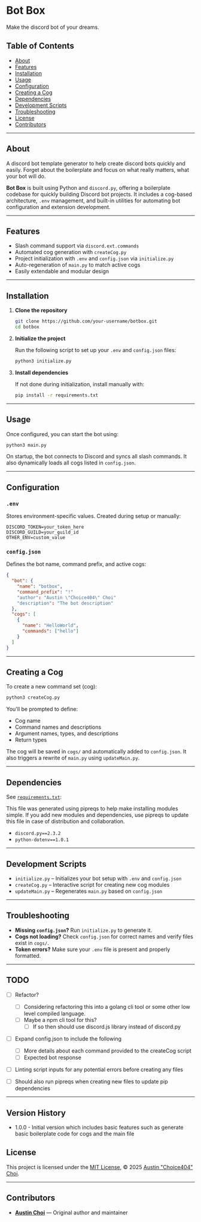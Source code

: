 # Bot Box

Make the discord bot of your dreams.

## Table of Contents

- [About](#about)
- [Features](#features)
- [Installation](#installation)
- [Usage](#usage)
- [Configuration](#configuration)
- [Creating a Cog](#creating-a-cog)
- [Dependencies](#dependencies)
- [Development Scripts](#development-scripts)
- [Troubleshooting](#troubleshooting)
- [License](#license)
- [Contributors](#contributors)

---

## About

A discord bot template generator to help create discord bots quickly and easily. Forget about the boilerplate and focus on what really matters, what your bot will do.

**Bot Box** is built using Python and `discord.py`, offering a boilerplate codebase for quickly building Discord bot projects. It includes a cog-based architecture, `.env` management, and built-in utilities for automating bot configuration and extension development.

---

## Features

- Slash command support via `discord.ext.commands`
- Automated cog generation with `createCog.py`
- Project initialization with `.env` and `config.json` via `initialize.py`
- Auto-regeneration of `main.py` to match active cogs
- Easily extendable and modular design

---

## Installation

1. **Clone the repository**

   ```bash
   git clone https://github.com/your-username/botbox.git
   cd botbox
   ```

2. **Initialize the project**

   Run the following script to set up your `.env` and `config.json` files:

   ```bash
   python3 initialize.py
   ```

3. **Install dependencies**

   If not done during initialization, install manually with:

   ```bash
   pip install -r requirements.txt
   ```

---

## Usage

Once configured, you can start the bot using:

```bash
python3 main.py
```

On startup, the bot connects to Discord and syncs all slash commands. It also dynamically loads all cogs listed in `config.json`.

---

## Configuration

### `.env`

Stores environment-specific values. Created during setup or manually:

```
DISCORD_TOKEN=your_token_here
DISCORD_GUILD=your_guild_id
OTHER_ENV=custom_value
```

### `config.json`

Defines the bot name, command prefix, and active cogs:

```json
{
  "bot": {
    "name": "botbox",
    "command_prefix": "!"
    "author": "Austin \"Choice404\" Choi"
    "description": "The bot description"
  },
  "cogs": [
    {
      "name": "HelloWorld",
      "commands": ["hello"]
    }
  ]
}
```

---

## Creating a Cog

To create a new command set (cog):

```bash
python3 createCog.py
```

You'll be prompted to define:

- Cog name
- Command names and descriptions
- Argument names, types, and descriptions
- Return types

The cog will be saved in `cogs/` and automatically added to `config.json`. It also triggers a rewrite of `main.py` using `updateMain.py`.

---

## Dependencies

See [`requirements.txt`](requirements.txt):

This file was generated using pipreqs to help make installing modules simple. If you add new modules and dependencies, use pipreqs to update this file in case of distribution and collaboration.

- `discord.py==2.3.2`
- `python-dotenv==1.0.1`

---

## Development Scripts

- `initialize.py` – Initializes your bot setup with `.env` and `config.json`
- `createCog.py` – Interactive script for creating new cog modules
- `updateMain.py` – Regenerates `main.py` based on `config.json`

---

## Troubleshooting

- **Missing `config.json`?** Run `initialize.py` to generate it.
- **Cogs not loading?** Check `config.json` for correct names and verify files exist in `cogs/`.
- **Token errors?** Make sure your `.env` file is present and properly formatted.

---

## TODO
- [ ] Refactor?
  - [ ] Considering refactoring this into a golang cli tool or some other low level compiled language.
  - [ ] Maybe a npm cli tool for this?
    - [ ] If so then should use discord.js library instead of discord.py
- [ ] Expand config.json to include the following
  - [ ] More details about each command provided to the createCog script
  - [ ] Expected bot response
- [ ] Linting script inputs for any potential errors before creating any files
- [ ] Should also run pipreqs when creating new files to update pip dependencies


---

## Version History

- 1.0.0 - Initial version which includes basic features such as generate basic boilerplate code for cogs and the main file

## License

This project is licensed under the [MIT License](LICENSE), © 2025 [Austin \"Choice404\" Choi](https://github.com/choice404).

---

## Contributors

- **[Austin Choi](https://github.com/choice404)** — Original author and maintainer
